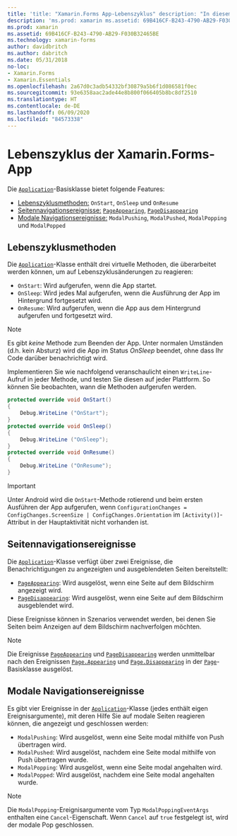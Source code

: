 ```yaml
---
title: 'title: "Xamarin.Forms App-Lebenszyklus" description: "In diesem Artikel wird erläutert, wie Sie auf den Lebenszyklus der Anwendung reagieren, einschließlich Lebenszyklusmethoden, Seitenbenachrichtigungsereignisse und modale Navigationsereignisse."'
description: 'ms.prod: xamarin ms.assetid: 69B416CF-B243-4790-AB29-F030B32465BE ms.technology: xamarin-forms author: davidbritch ms.author: dabritch ms.date: 05/31/2018 no-loc: [Xamarin.Forms, Xamarin.Essentials]'
ms.prod: xamarin
ms.assetid: 69B416CF-B243-4790-AB29-F030B32465BE
ms.technology: xamarin-forms
author: davidbritch
ms.author: dabritch
ms.date: 05/31/2018
no-loc:
- Xamarin.Forms
- Xamarin.Essentials
ms.openlocfilehash: 2a67d0c3adb54332bf30879a5b6f1d086581f0ec
ms.sourcegitcommit: 93e6358aac2ade44e8b800f066405b8bc8df2510
ms.translationtype: HT
ms.contentlocale: de-DE
ms.lasthandoff: 06/09/2020
ms.locfileid: "84573338"
---
```

# <a name="xamarinforms-app-lifecycle"></a>Lebenszyklus der Xamarin.Forms-App

Die [`Application`](xref:Xamarin.Forms.Application)-Basisklasse bietet folgende Features:

- [Lebenszyklusmethoden:](#lifecycle-methods) `OnStart`, `OnSleep` und `OnResume`
- [Seitennavigationsereignisse:](#page-navigation-events) [`PageAppearing`](xref:Xamarin.Forms.Application.PageAppearing), [`PageDisappearing`](xref:Xamarin.Forms.Application.PageDisappearing)
- [Modale Navigationsereignisse:](#modal-navigation-events) `ModalPushing`, `ModalPushed`, `ModalPopping` und `ModalPopped`

## <a name="lifecycle-methods"></a>Lebenszyklusmethoden

Die [`Application`](xref:Xamarin.Forms.Application)-Klasse enthält drei virtuelle Methoden, die überarbeitet werden können, um auf Lebenszyklusänderungen zu reagieren:

- `OnStart`: Wird aufgerufen, wenn die App startet.
- `OnSleep`: Wird jedes Mal aufgerufen, wenn die Ausführung der App im Hintergrund fortgesetzt wird.
- `OnResume`: Wird aufgerufen, wenn die App aus dem Hintergrund aufgerufen und fortgesetzt wird.

> [!NOTE]
> Es gibt *keine* Methode zum Beenden der App. Unter normalen Umständen (d.h. kein Absturz) wird die App im Status *OnSleep* beendet, ohne dass Ihr Code darüber benachrichtigt wird.

Implementieren Sie wie nachfolgend veranschaulicht einen `WriteLine`-Aufruf in jeder Methode, und testen Sie diesen auf jeder Plattform. So können Sie beobachten, wann die Methoden aufgerufen werden.

```csharp
protected override void OnStart()
{
    Debug.WriteLine ("OnStart");
}
protected override void OnSleep()
{
    Debug.WriteLine ("OnSleep");
}
protected override void OnResume()
{
    Debug.WriteLine ("OnResume");
}
```

> [!IMPORTANT]
> Unter Android wird die `OnStart`-Methode rotierend und beim ersten Ausführen der App aufgerufen, wenn `ConfigurationChanges = ConfigChanges.ScreenSize | ConfigChanges.Orientation` im `[Activity()]`-Attribut in der Hauptaktivität nicht vorhanden ist.

## <a name="page-navigation-events"></a>Seitennavigationsereignisse

Die [`Application`](xref:Xamarin.Forms.Application)-Klasse verfügt über zwei Ereignisse, die Benachrichtigungen zu angezeigten und ausgeblendeten Seiten bereitstellt:

- [`PageAppearing`](xref:Xamarin.Forms.Application.PageAppearing): Wird ausgelöst, wenn eine Seite auf dem Bildschirm angezeigt wird.
- [`PageDisappearing`](xref:Xamarin.Forms.Application.PageDisappearing): Wird ausgelöst, wenn eine Seite auf dem Bildschirm ausgeblendet wird.

Diese Ereignisse können in Szenarios verwendet werden, bei denen Sie Seiten beim Anzeigen auf dem Bildschirm nachverfolgen möchten.

> [!NOTE]
> Die Ereignisse [`PageAppearing`](xref:Xamarin.Forms.Application.PageAppearing) und [`PageDisappearing`](xref:Xamarin.Forms.Application.PageDisappearing) werden unmittelbar nach den Ereignissen [`Page.Appearing`](xref:Xamarin.Forms.Page.Appearing) und [`Page.Disappearing`](xref:Xamarin.Forms.Page.Disappearing) in der [`Page`](xref:Xamarin.Forms.Page)-Basisklasse ausgelöst.

## <a name="modal-navigation-events"></a>Modale Navigationsereignisse

Es gibt vier Ereignisse in der [`Application`](xref:Xamarin.Forms.Application)-Klasse (jedes enthält eigen Ereignisargumente), mit deren Hilfe Sie auf modale Seiten reagieren können, die angezeigt und geschlossen werden:

- `ModalPushing`: Wird ausgelöst, wenn eine Seite modal mithilfe von Push übertragen wird.
- `ModalPushed`: Wird ausgelöst, nachdem eine Seite modal mithilfe von Push übertragen wurde.
- `ModalPopping`: Wird ausgelöst, wenn eine Seite modal angehalten wird.
- `ModalPopped`: Wird ausgelöst, nachdem eine Seite modal angehalten wurde.

> [!NOTE]
> Die `ModalPopping`-Ereignisargumente vom Typ `ModalPoppingEventArgs` enthalten eine `Cancel`-Eigenschaft. Wenn `Cancel` auf `true` festgelegt ist, wird der modale Pop geschlossen.
